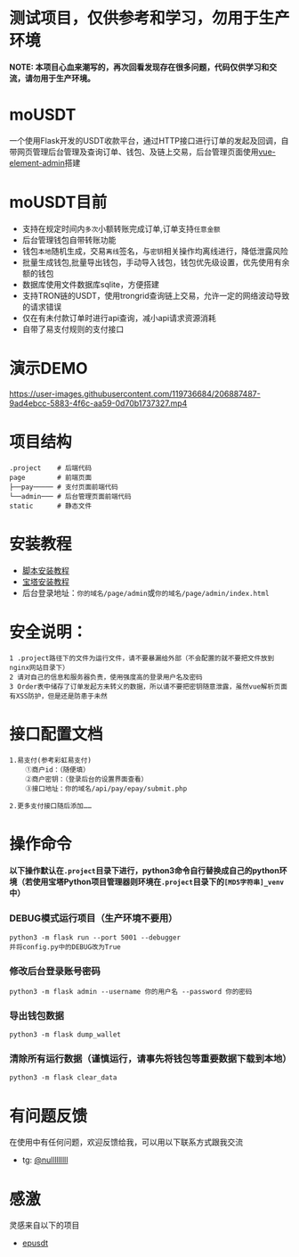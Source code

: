 # 测试项目，仅供参考和学习，勿用于生产环境

**NOTE: 本项目心血来潮写的，再次回看发现存在很多问题，代码仅供学习和交流，请勿用于生产环境。**

# moUSDT
一个使用Flask开发的USDT收款平台，通过HTTP接口进行订单的发起及回调，自带网页管理后台管理及查询订单、钱包、及链上交易，后台管理页面使用[vue-element-admin](https://github.com/PanJiaChen/vue-element-admin)搭建


# moUSDT目前
* 支持在规定时间内`多次`小额转账完成订单,订单支持`任意金额`
* 后台管理钱包自带转账功能
* 钱包`本地`随机生成，交易`离线`签名，与`密钥`相关操作均离线进行，降低泄露风险
* 批量生成钱包,批量导出钱包，手动导入钱包，钱包优先级设置，优先使用有余额的钱包
* 数据库使用文件数据库sqlite，方便搭建
* 支持TRON链的USDT，使用trongrid查询链上交易，允许一定的网络波动导致的请求错误
* 仅在有未付款订单时进行api查询，减小api请求资源消耗
* 自带了易支付规则的支付接口

# 演示DEMO
https://user-images.githubusercontent.com/119736684/206887487-9ad4ebcc-5883-4f6c-aa59-0d70b1737327.mp4



# 项目结构
```angular2html
.project    # 后端代码
page        # 前端页面
├──pay───── # 支付页面前端代码
└──admin─── # 后台管理页面前端代码
static      # 静态文件
```

# 安装教程
- [脚本安装教程](wiki/MANUALLY_RUN.md)
- [宝塔安装教程](wiki/BT_RUN.md)
- 后台登录地址：`你的域名/page/admin`或`你的域名/page/admin/index.html`

# 安全说明：
    1 .project路径下的文件为运行文件，请不要暴漏给外部（不会配置的就不要把文件放到nginx网站目录下）
    2 请对自己的信息和服务器负责，使用强度高的登录用户名及密码
    3 Order表中储存了订单发起方未转义的数据，所以请不要把密钥随意泄露，虽然vue解析页面有XSS防护，但是还是防患于未然
    
# 接口配置文档
    1.易支付(参考彩虹易支付)
        ①商户id：（随便填）
        ②商户密钥：（登录后台的设置界面查看）
        ③接口地址：你的域名/api/pay/epay/submit.php

    2.更多支付接口随后添加……

# 操作命令
#### 以下操作默认在`.project`目录下进行，python3命令自行替换成自己的python环境（若使用宝塔Python项目管理器则环境在`.project`目录下的`[MD5字符串]_venv`中）

### DEBUG模式运行项目（生产环境不要用）
    python3 -m flask run --port 5001 --debugger
    并将config.py中的DEBUG改为True

### 修改后台登录账号密码
    python3 -m flask admin --username 你的用户名 --password 你的密码

### 导出钱包数据
    python3 -m flask dump_wallet

### 清除所有运行数据（谨慎运行，请事先将钱包等重要数据下载到本地）
    python3 -m flask clear_data

# 有问题反馈
在使用中有任何问题，欢迎反馈给我，可以用以下联系方式跟我交流
* tg: [@nulllllllll](https://t.me/nulllllllll)


# 感激
灵感来自以下的项目

* [epusdt](https://github.com/assimon/epusdt)
